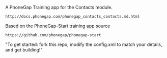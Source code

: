 A PhoneGap Training app for the Contacts module.

    http://docs.phonegap.com/phonegap_contacts_contacts.md.html

Based on the PhoneGap-Start training app source

    https://github.com/phonegap/phonegap-start

"To get started: fork this repo, modify the config.xml to match your details, and get building!"
